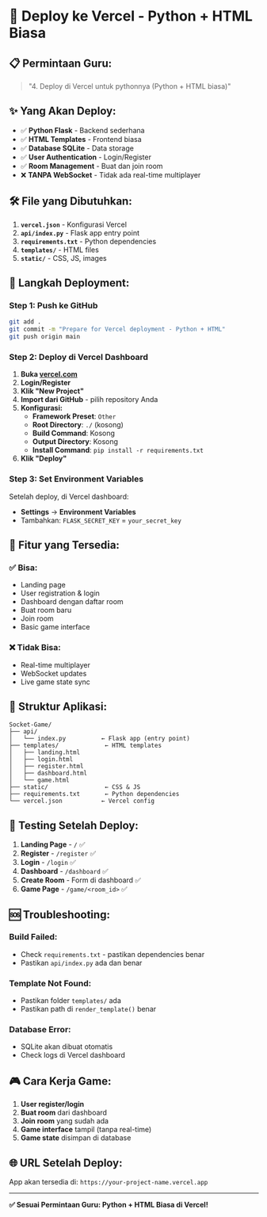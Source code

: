 # 🚀 Deploy ke Vercel - Python + HTML Biasa

## 📋 **Permintaan Guru:**
> "4. Deploy di Vercel untuk pythonnya (Python + HTML biasa)"

## ✨ **Yang Akan Deploy:**
- ✅ **Python Flask** - Backend sederhana
- ✅ **HTML Templates** - Frontend biasa
- ✅ **Database SQLite** - Data storage
- ✅ **User Authentication** - Login/Register
- ✅ **Room Management** - Buat dan join room
- ❌ **TANPA WebSocket** - Tidak ada real-time multiplayer

## 🛠️ **File yang Dibutuhkan:**

1. **`vercel.json`** - Konfigurasi Vercel
2. **`api/index.py`** - Flask app entry point
3. **`requirements.txt`** - Python dependencies
4. **`templates/`** - HTML files
5. **`static/`** - CSS, JS, images

## 🚀 **Langkah Deployment:**

### **Step 1: Push ke GitHub**
```bash
git add .
git commit -m "Prepare for Vercel deployment - Python + HTML"
git push origin main
```

### **Step 2: Deploy di Vercel Dashboard**

1. **Buka [vercel.com](https://vercel.com)**
2. **Login/Register**
3. **Klik "New Project"**
4. **Import dari GitHub** - pilih repository Anda
5. **Konfigurasi:**
   - **Framework Preset**: `Other`
   - **Root Directory**: `./` (kosong)
   - **Build Command**: Kosong
   - **Output Directory**: Kosong
   - **Install Command**: `pip install -r requirements.txt`
6. **Klik "Deploy"**

### **Step 3: Set Environment Variables**
Setelah deploy, di Vercel dashboard:
- **Settings** → **Environment Variables**
- Tambahkan: `FLASK_SECRET_KEY` = `your_secret_key`

## 🎯 **Fitur yang Tersedia:**

### **✅ Bisa:**
- Landing page
- User registration & login
- Dashboard dengan daftar room
- Buat room baru
- Join room
- Basic game interface

### **❌ Tidak Bisa:**
- Real-time multiplayer
- WebSocket updates
- Live game state sync

## 🔧 **Struktur Aplikasi:**

```
Socket-Game/
├── api/
│   └── index.py          ← Flask app (entry point)
├── templates/             ← HTML templates
│   ├── landing.html
│   ├── login.html
│   ├── register.html
│   ├── dashboard.html
│   └── game.html
├── static/                ← CSS & JS
├── requirements.txt       ← Python dependencies
└── vercel.json           ← Vercel config
```

## 📱 **Testing Setelah Deploy:**

1. **Landing Page** - `/` ✅
2. **Register** - `/register` ✅
3. **Login** - `/login` ✅
4. **Dashboard** - `/dashboard` ✅
5. **Create Room** - Form di dashboard ✅
6. **Game Page** - `/game/<room_id>` ✅

## 🆘 **Troubleshooting:**

### **Build Failed:**
- Check `requirements.txt` - pastikan dependencies benar
- Pastikan `api/index.py` ada dan benar

### **Template Not Found:**
- Pastikan folder `templates/` ada
- Pastikan path di `render_template()` benar

### **Database Error:**
- SQLite akan dibuat otomatis
- Check logs di Vercel dashboard

## 🎮 **Cara Kerja Game:**

1. **User register/login**
2. **Buat room** dari dashboard
3. **Join room** yang sudah ada
4. **Game interface** tampil (tanpa real-time)
5. **Game state** disimpan di database

## 🌐 **URL Setelah Deploy:**

App akan tersedia di:
`https://your-project-name.vercel.app`

---

**✅ Sesuai Permintaan Guru: Python + HTML Biasa di Vercel!**
